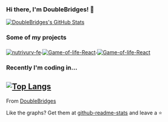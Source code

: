 ### Hi there, I'm DoubleBridges! 👋

<a href="https://github.com/DoubleBridges">
  <img src="https://github-readme-stats.vercel.app/api?username=DoubleBridges&show_icons=true" alt="DoubleBridges's GitHub Stats" />
</a>

### Some of my projects

<a href="https://github.com/DoubleBridges/nutrivurv-fe">
  <img align="middle" src="https://github-readme-stats.vercel.app/api/pin/?username=DoubleBridges&repo=nutrivurv-fe" alt="nutrivurv-fe" />
</a>
<a href="https://github.com/DoubleBridges/Game-of-life-React">
  <img align="middle" src="https://github-readme-stats.vercel.app/api/pin/?username=DoubleBridges&repo=Game-of-life-React" alt="Game-of-life-React" />
</a>
<a href="https://github.com/DoubleBridges/door-order-parser">
  <img align="middle" src="https://github-readme-stats.vercel.app/api/pin/?username=DoubleBridges&repo=door-order-parser" alt="Game-of-life-React" />
</a>

### Recently I'm coding in...

<!-- <a href="https://codestats.net/users/DoubleBridges">
  <img src='https://codestats-readme.DoubleBridges.cn/history-graph/DoubleBridges?width=850&height=300&timezone=08:00&history_days=14&max_languages=9&language_colors=["3e4053","f15854","5da5da","faa43a","60bd68","f17cb0","b2912f","decf3f","b276b2","808080"]' alt="DoubleBridges's Code::Stats history graph" />
</a> -->

## [![Top Langs](https://github-readme-stats.vercel.app/api/top-langs/?username=DoubleBridges&layout=compact)](https://github.com/anuraghazra/github-readme-stats)

From [DoubleBridges](https://github.com/DoubleBridges)

Like the graphs? Get them at [github-readme-stats](https://github.com/anuraghazra/github-readme-stats) and leave a ⭐️
